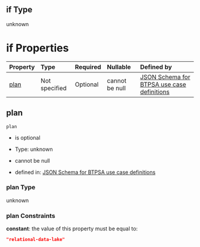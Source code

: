 ## if Type

unknown

# if Properties

| Property      | Type          | Required | Nullable       | Defined by                                                                                                                                                                                                                                  |
| :------------ | :------------ | :------- | :------------- | :------------------------------------------------------------------------------------------------------------------------------------------------------------------------------------------------------------------------------------------ |
| [plan](#plan) | Not specified | Optional | cannot be null | [JSON Schema for BTPSA use case definitions](btpsa-usecase-properties-services-items-allof-1-then-allof-41-then-allof-4-if-properties-plan.md "undefined#/properties/services/items/allOf/1/then/allOf/41/then/allOf/4/if/properties/plan") |

## plan



`plan`

*   is optional

*   Type: unknown

*   cannot be null

*   defined in: [JSON Schema for BTPSA use case definitions](btpsa-usecase-properties-services-items-allof-1-then-allof-41-then-allof-4-if-properties-plan.md "undefined#/properties/services/items/allOf/1/then/allOf/41/then/allOf/4/if/properties/plan")

### plan Type

unknown

### plan Constraints

**constant**: the value of this property must be equal to:

```json
"relational-data-lake"
```
